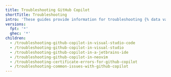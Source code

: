 ```yaml
---
title: Troubleshooting GitHub Copilot
shortTitle: Troubleshooting
intro: 'These guides provide information for troubleshooting {% data variables.product.prodname_copilot %}.'
versions:
  fpt: '*'
  ghec: '*'
children:
  - /troubleshooting-github-copilot-in-visual-studio-code
  - /troubleshooting-github-copilot-in-visual-studio
  - /troubleshooting-github-copilot-in-a-jetbrains-ide
  - /troubleshooting-github-copilot-in-neovim
  - /troubleshooting-certificate-errors-for-github-copilot
  - /troubleshooting-common-issues-with-github-copilot
---
```

